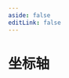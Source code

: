 ```yaml
---
aside: false
editLink: false
---
```


# 坐标轴
<script setup>
import Chart from '../@views/sample/axis/index.vue'
</script>
<Chart/>

<!--@include: @/@views/sample/axis/index.md-->